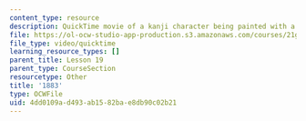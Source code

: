 ```yaml
---
content_type: resource
description: QuickTime movie of a kanji character being painted with a brush.
file: https://ol-ocw-studio-app-production.s3.amazonaws.com/courses/21g-504-japanese-iv-spring-2009/4dd0109ad493ab1582bae8db90c02b21_1883.mov
file_type: video/quicktime
learning_resource_types: []
parent_title: Lesson 19
parent_type: CourseSection
resourcetype: Other
title: '1883'
type: OCWFile
uid: 4dd0109a-d493-ab15-82ba-e8db90c02b21
---
```

